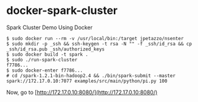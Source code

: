 # docker-spark-cluster
Spark Cluster Demo Using Docker

```
$ sudo docker run --rm -v /usr/local/bin:/target jpetazzo/nsenter
$ sudo mkdir -p _ssh && ssh-keygen -t rsa -N "" -f _ssh/id_rsa && cp _ssh/id_rsa.pub _ssh/authorized_keys
$ sudo docker build -t spark . 
$ sudo ./run-spark-cluster 
f7786...
$ sudo docker-enter f7786...
# cd /spark-1.2.1-bin-hadoop2.4 && ./bin/spark-submit --master spark://172.17.0.10:7077 examples/src/main/python/pi.py 100
```
Now, go to [http://172.17.0.10:8080/](http://172.17.0.10:8080/)
